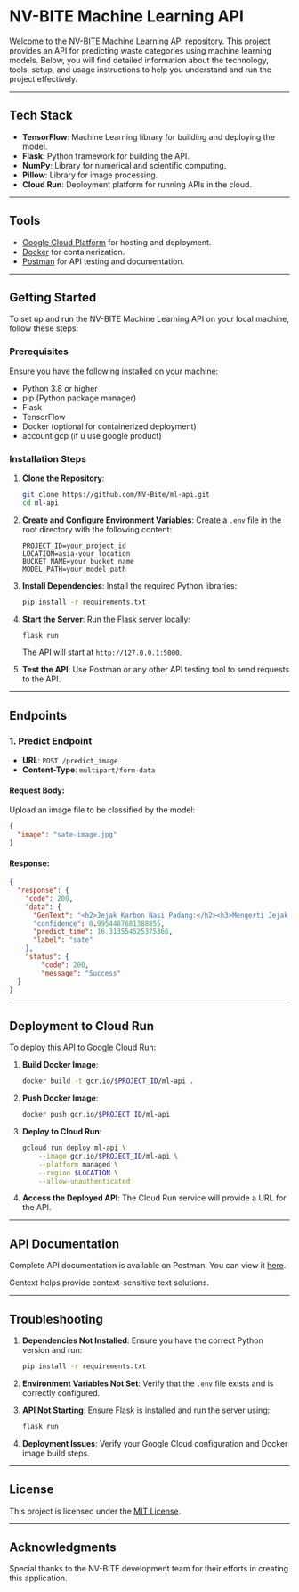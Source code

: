# NV-BITE Machine Learning API

Welcome to the NV-BITE Machine Learning API repository. This project provides an API for predicting waste categories using machine learning models. Below, you will find detailed information about the technology, tools, setup, and usage instructions to help you understand and run the project effectively.

---

## Tech Stack

- **TensorFlow**: Machine Learning library for building and deploying the model.
- **Flask**: Python framework for building the API.
- **NumPy**: Library for numerical and scientific computing.
- **Pillow**: Library for image processing.
- **Cloud Run**: Deployment platform for running APIs in the cloud.

---

## Tools

- [Google Cloud Platform](https://cloud.google.com/) for hosting and deployment.
- [Docker](https://docs.docker.com/manuals/) for containerization.
- [Postman](https://www.postman.com/) for API testing and documentation.

---

## Getting Started

To set up and run the NV-BITE Machine Learning API on your local machine, follow these steps:

### Prerequisites

Ensure you have the following installed on your machine:
- Python 3.8 or higher
- pip (Python package manager)
- Flask
- TensorFlow
- Docker (optional for containerized deployment)
- account gcp (if u use google product)

### Installation Steps

1. **Clone the Repository**:
   ```bash
   git clone https://github.com/NV-Bite/ml-api.git
   cd ml-api
   ```

2. **Create and Configure Environment Variables**:
   Create a `.env` file in the root directory with the following content:
   ```env
   PROJECT_ID=your_project_id
   LOCATION=asia-your_location
   BUCKET_NAME=your_bucket_name
   MODEL_PATH=your_model_path
   ```

3. **Install Dependencies**:
   Install the required Python libraries:
   ```bash
   pip install -r requirements.txt
   ```

4. **Start the Server**:
   Run the Flask server locally:
   ```bash
   flask run
   ```
   The API will start at `http://127.0.0.1:5000`.

5. **Test the API**:
   Use Postman or any other API testing tool to send requests to the API.

---

## Endpoints

### 1. **Predict Endpoint**

- **URL**: `POST /predict_image`
- **Content-Type**: `multipart/form-data`

#### Request Body:
Upload an image file to be classified by the model:
```json
{
  "image": "sate-image.jpg"
}
```

#### Response:
```json
{
  "response": {
    "code": 200,
    "data": {
      "GenText": "<h2>Jejak Karbon Nasi Padang:</h2><h3>Mengerti Jejak Karbon Makanan:</h3><p>Jejak karbon makanan adalah total emisi gas rumah kaca yang dihasilkan dari proses produksi makanan, mulai dari penanaman bahan baku, pemanenan, pengolahan, penyimpanan, transportasi, pengemasan, hingga sampai di piring kita. Emisi ini diukur dalam satuan kilogram CO2 setara (CO2e)...."
      "confidence": 0.9954487681388855,
      "predict_time": 16.313554525375366,
      "label": "sate"
    },
    "status": {
        "code": 200,
        "message": "Success"
  }
}
```

---

## Deployment to Cloud Run

To deploy this API to Google Cloud Run:

1. **Build Docker Image**:
   ```bash
   docker build -t gcr.io/$PROJECT_ID/ml-api .
   ```

2. **Push Docker Image**:
   ```bash
   docker push gcr.io/$PROJECT_ID/ml-api
   ```

3. **Deploy to Cloud Run**:
   ```bash
   gcloud run deploy ml-api \
       --image gcr.io/$PROJECT_ID/ml-api \
       --platform managed \
       --region $LOCATION \
       --allow-unauthenticated
   ```

4. **Access the Deployed API**:
   The Cloud Run service will provide a URL for the API.

---

## API Documentation

Complete API documentation is available on Postman. You can view it [here](https://documenter.getpostman.com/view/39512380/2sAYHwL5qp).

Gentext helps provide context-sensitive text solutions.

---

## Troubleshooting

1. **Dependencies Not Installed**:
   Ensure you have the correct Python version and run:
   ```bash
   pip install -r requirements.txt
   ```

2. **Environment Variables Not Set**:
   Verify that the `.env` file exists and is correctly configured.

3. **API Not Starting**:
   Ensure Flask is installed and run the server using:
   ```bash
   flask run
   ```

4. **Deployment Issues**:
   Verify your Google Cloud configuration and Docker image build steps.

---

## License

This project is licensed under the [MIT License](LICENSE).

---

## Acknowledgments

Special thanks to the NV-BITE development team for their efforts in creating this application.
